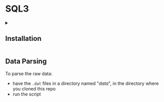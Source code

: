 # SQL3
<details>
<summary><h2>Installation</h2></summary>
Prerequisites:
- Cassandra: Java jdk 11

### MongoDB
For the MongoDB installation in Ubuntu 22.04:
1. Install the necessary packages with the command:
  ```
  sudo apt install software-properties-common gnupg apt-transport-https ca-certificates -y
  ```
2. Import the public key for MongoDB on your system with the command:
  ```
  curl -fsSL https://pgp.mongodb.com/server-7.0.asc |  sudo gpg -o /usr/share/keyrings/mongodb-server-7.0.gpg --dearmor
  ```
3. Add MongoDB 7.0 APT repository to the /etc/apt/sources.list.d directory with the command:
  ```
  echo "deb [ arch=amd64,arm64 signed-by=/usr/share/keyrings/mongodb-server-7.0.gpg ] https://repo.mongodb.org/apt/ubuntu jammy/mongodb-org/7.0 multiverse" | 
  sudo tee /etc/apt/sources.list.d/mongodb-org-7.0.list
  ```
  
4. Once the repository is added, reload the local package index:
  ```
  sudo apt update
  ```  
5. Install MongoDB:
  ```
  sudo apt install mongodb-org -y
  ```
6. To verify the version:
  ```
  mongod --version
  ```
7. To start and enable MongoDB:
  ```
  sudo systemctl start mongod
  sudo systemctl enable mongod
  ```
8. For MongoDB access use the command:
  ```
  mongosh
  ```

### Apache Cassandra
For the Cassandra installation in Ubuntu 22.04:
1. Download the binary tarball from one of the mirrors on the Apache Cassandra Download site with the command:
  ```
  curl -OL https://dlcdn.apache.org/cassandra/4.0.11/apache-cassandra-4.0.11-bin.tar.gz
  ```
2. To verify the integrity of the downloaded tarball you can compare the signature with the SHA256 file from the Downloads site:
  ```
  gpg --print-md SHA256 apache-cassandra-4.0.11-bin.tar.gz
  ```
3. Unpack the tarball with the command:
  ```
  tar xzvf apache-cassandra-4.0.11-bin.tar.gz
  ```
4. To start Cassandra:
  ```
  cd apache-cassandra-4.0.0/ && bin/cassandra
  ```
5. To start the CQL shell:
  ```
  bin/cqlsh
  ```
</details>

## Data Parsing
To parse the raw data:
- have the `.dat` files in a directory named "_data_", in the directory where you cloned this repo
- run the script
